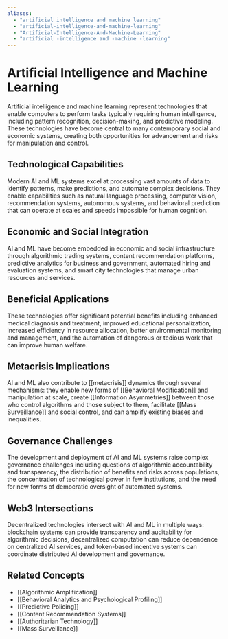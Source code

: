 ```yaml
---
aliases:
  - "artificial intelligence and machine learning"
  - "artificial-intelligence-and-machine-learning"
  - "Artificial-Intelligence-And-Machine-Learning"
  - "artificial -intelligence and -machine -learning"
---
```


# Artificial Intelligence and Machine Learning

Artificial intelligence and machine learning represent technologies that enable computers to perform tasks typically requiring human intelligence, including pattern recognition, decision-making, and predictive modeling. These technologies have become central to many contemporary social and economic systems, creating both opportunities for advancement and risks for manipulation and control.

## Technological Capabilities

Modern AI and ML systems excel at processing vast amounts of data to identify patterns, make predictions, and automate complex decisions. They enable capabilities such as natural language processing, computer vision, recommendation systems, autonomous systems, and behavioral prediction that can operate at scales and speeds impossible for human cognition.

## Economic and Social Integration

AI and ML have become embedded in economic and social infrastructure through algorithmic trading systems, content recommendation platforms, predictive analytics for business and government, automated hiring and evaluation systems, and smart city technologies that manage urban resources and services.

## Beneficial Applications

These technologies offer significant potential benefits including enhanced medical diagnosis and treatment, improved educational personalization, increased efficiency in resource allocation, better environmental monitoring and management, and the automation of dangerous or tedious work that can improve human welfare.

## Metacrisis Implications

AI and ML also contribute to [[metacrisis]] dynamics through several mechanisms: they enable new forms of [[Behavioral Modification]] and manipulation at scale, create [[Information Asymmetries]] between those who control algorithms and those subject to them, facilitate [[Mass Surveillance]] and social control, and can amplify existing biases and inequalities.

## Governance Challenges

The development and deployment of AI and ML systems raise complex governance challenges including questions of algorithmic accountability and transparency, the distribution of benefits and risks across populations, the concentration of technological power in few institutions, and the need for new forms of democratic oversight of automated systems.

## Web3 Intersections

Decentralized technologies intersect with AI and ML in multiple ways: blockchain systems can provide transparency and auditability for algorithmic decisions, decentralized computation can reduce dependence on centralized AI services, and token-based incentive systems can coordinate distributed AI development and governance.

## Related Concepts

- [[Algorithmic Amplification]]
- [[Behavioral Analytics and Psychological Profiling]]
- [[Predictive Policing]]
- [[Content Recommendation Systems]]
- [[Authoritarian Technology]]
- [[Mass Surveillance]]